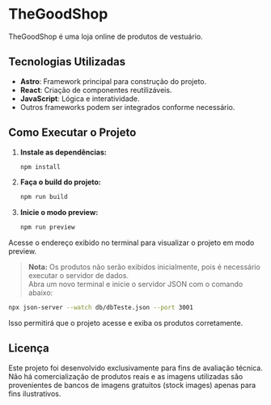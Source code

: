 # TheGoodShop

TheGoodShop é uma loja online de produtos de vestuário.

## Tecnologias Utilizadas

- **Astro**: Framework principal para construção do projeto.
- **React**: Criação de componentes reutilizáveis.
- **JavaScript**: Lógica e interatividade.
- Outros frameworks podem ser integrados conforme necessário.

## Como Executar o Projeto

1. **Instale as dependências:**

   ```bash
   npm install
   ```

2. **Faça o build do projeto:**

   ```bash
   npm run build
   ```

3. **Inicie o modo preview:**
   ```bash
   npm run preview
   ```

Acesse o endereço exibido no terminal para visualizar o projeto em modo preview.

> **Nota:** Os produtos não serão exibidos inicialmente, pois é necessário executar o servidor de dados.  
> Abra um novo terminal e inicie o servidor JSON com o comando abaixo:

```bash
npx json-server --watch db/dbTeste.json --port 3001
```

Isso permitirá que o projeto acesse e exiba os produtos corretamente.

## Licença

Este projeto foi desenvolvido exclusivamente para fins de avaliação técnica. Não há comercialização de produtos reais e as imagens utilizadas são provenientes de bancos de imagens gratuitos (stock images) apenas para fins ilustrativos.
